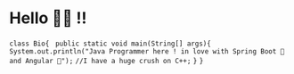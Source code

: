 # Hello 👌🏼 !!

 `class Bio{ `
    `public static void main(String[] args){ `
         `System.out.println("Java Programmer here ! in love with Spring Boot 🍃 and Angular 🍂");`
         `//I have a huge crush on C++;`
    `}` 
`}`